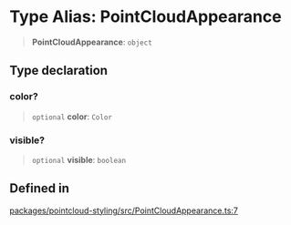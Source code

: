 # Type Alias: PointCloudAppearance

> **PointCloudAppearance**: `object`

## Type declaration

### color?

> `optional` **color**: `Color`

### visible?

> `optional` **visible**: `boolean`

## Defined in

[packages/pointcloud-styling/src/PointCloudAppearance.ts:7](https://github.com/cognitedata/reveal/blob/2acd9d17229d2bc8e309653b4d6a39ad941e44f1/viewer/packages/pointcloud-styling/src/PointCloudAppearance.ts#L7)

